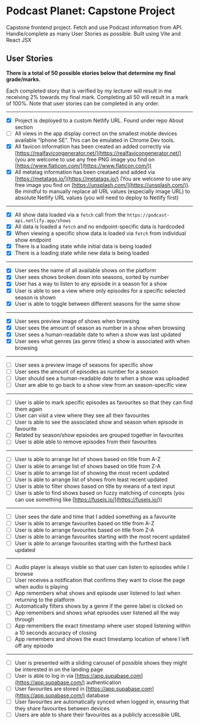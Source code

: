 # Podcast Planet: Capstone Project
Capstone frontend project. Fetch and use Podcast information from API. Handle/complete as many User Stories as possible. Built using Vite and React JSX



## User Stories

**There is a total of 50 possible stories below that determine my final grade/marks.**

Each completed story that is verified by my lecturer will result in me receiving 2% towards my final mark. Completing all 50 will result in a mark of 100%. Note that user stories can be completed in any order.

---

- [X] Project is deployed to a custom Netlify URL. Found under repo About section
- [ ] All views in the app display correct on the smallest mobile devices available “Iphone SE”. This can be emulated in Chrome Dev tools.
- [X] All favicon information has been created an added correctly via [https://realfavicongenerator.net/](https://realfavicongenerator.net/) (you are welcome to use any free PNG image you find on [https://www.flaticon.com/](https://www.flaticon.com/))
- [X] All metatag information has been creataed and added via [https://metatags.io/](https://metatags.io/) (You are welcome to use any free image you find on [https://unsplash.com/](https://unsplash.com/)). Be mindful to manually replace all URL values (especially image URL) to absolute Netlify URL values (you will need to deploy to Netlify first)

---

- [X] All show data loaded via a `fetch` call from the `https://podcast-api.netlify.app/shows`
- [X] All data is loaded a `fetch` and no endpoint-specific data is hardcoded
- [X] When viewing a specific show data is loaded via `fetch` from individual show endpoint
- [X] There is a loading state while initial data is being loaded
- [X] There is a loading state while new data is being loaded

---

- [X] User sees the name of all available shows on the platform
- [X] User sees shows broken down into seasons, sorted by number
- [X] User has a way to listen to any episode in a season for a show
- [X] User is able to see a view where only episodes for a specific selected season is shown
- [X] User is able to toggle between different seasons for the same show

---

- [X] User sees preview image of shows when browsing
- [X] User sees the amount of season as number in a show when browsing
- [X] User sees a human-readable date to when a show was last updated
- [X] User sees what genres (as genre titles) a show is associated with when browsing

---

- [ ] User sees a preview image of seasons for specific show
- [ ] User sees the amount of episodes as number for a season
- [ ] User should see a human-readable date to when a show was uploaded
- [ ] User are able to go back to a show view from an season-specific view

---

- [ ] User is able to mark specific episodes as favourites so that they can find them again
- [ ] User can visit a view where they see all their favourites
- [ ] User is able to see the associated show and season when episode in favourite
- [ ] Related by season/show epsiodes are grouped together in favourites
- [ ] User is able able to remove episodes from their favourites

---

- [ ] User is able to arrange list of shows based on title from A-Z
- [ ] User is able to arrange list of shows based on title from Z-A
- [ ] User is able to arrange list of showing the most recent updated
- [ ] User is able to arrange list of shows from least recent updated
- [ ] User is able to filter shows based on title by means of a text input
- [ ] User is able to find shows based on fuzzy matching of concepts (you can use something like [https://fusejs.io/](https://fusejs.io/))

---

- [ ] User sees the date and time that I added something as a favourite
- [ ] User is able to arrange favourites based on title from A-Z
- [ ] User is able to arrange favourites based on title from Z-A
- [ ] User is able to arrange favourites starting with the most recent updated
- [ ] User is able to arrange favourites starting with the furthest back updated

---

- [ ] Audio player is always visible so that user can listen to episodes while I browse
- [ ] User receives a notification that confirms they want to close the page when audio is playing
- [ ] App remembers what shows and episode user listened to last when returning to the platform
- [ ] Automatically filters shows by a genre if the genre label is clicked on
- [ ] App remembers and shows what episodes user listened all the way through
- [ ] App remembers the exact timestamp where user stoped listening within a 10 seconds accuracy of closing
- [ ] App remembers and shows the exact timestamp location of where I left off any episode

---

- [ ] User is presented with a sliding carousel of possible shows they might be interested in on the landing page
- [ ] User is able to log in via [https://app.supabase.com](https://app.supabase.com/) authentication
- [ ] User favourites are stored in [https://app.supabase.com](https://app.supabase.com/) database
- [ ] User favourites are automatically synced when logged in, ensuring that they share favourites between devices
- [ ] Users are able to share their favourites as a publicly accessible URL